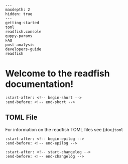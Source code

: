 ```{toctree}
---
maxdepth: 2
hidden: true
---
getting-started
toml
readfish.console
guppy-params
FAQ
post-analysis
developers-guide
readfish
```

# Welcome to the readfish documentation!

```{include} ../README.md
:start-after: <!-- begin-short -->
:end-before: <!-- end-short -->
```

TOML File
---------
For information on the readfish TOML files see {doc}`toml`

```{include} ../README.md
:start-after: <!-- begin-epilog -->
:end-before: <!-- end-epilog -->
```


```{include} ../README.md
:start-after: <!-- start-changelog -->
:end-before: <!-- end-changelog -->
```
